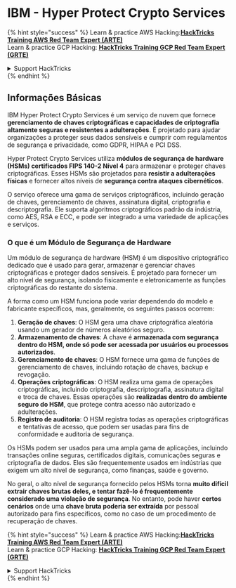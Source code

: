 # IBM - Hyper Protect Crypto Services

{% hint style="success" %}
Learn & practice AWS Hacking:<img src="../../.gitbook/assets/image (1).png" alt="" data-size="line">[**HackTricks Training AWS Red Team Expert (ARTE)**](https://training.hacktricks.xyz/courses/arte)<img src="../../.gitbook/assets/image (1).png" alt="" data-size="line">\
Learn & practice GCP Hacking: <img src="../../.gitbook/assets/image (2).png" alt="" data-size="line">[**HackTricks Training GCP Red Team Expert (GRTE)**<img src="../../.gitbook/assets/image (2).png" alt="" data-size="line">](https://training.hacktricks.xyz/courses/grte)

<details>

<summary>Support HackTricks</summary>

* Check the [**subscription plans**](https://github.com/sponsors/carlospolop)!
* **Join the** 💬 [**Discord group**](https://discord.gg/hRep4RUj7f) or the [**telegram group**](https://t.me/peass) or **follow** us on **Twitter** 🐦 [**@hacktricks\_live**](https://twitter.com/hacktricks\_live)**.**
* **Share hacking tricks by submitting PRs to the** [**HackTricks**](https://github.com/carlospolop/hacktricks) and [**HackTricks Cloud**](https://github.com/carlospolop/hacktricks-cloud) github repos.

</details>
{% endhint %}

## Informações Básicas

IBM Hyper Protect Crypto Services é um serviço de nuvem que fornece **gerenciamento de chaves criptográficas e capacidades de criptografia altamente seguras e resistentes a adulterações**. É projetado para ajudar organizações a proteger seus dados sensíveis e cumprir com regulamentos de segurança e privacidade, como GDPR, HIPAA e PCI DSS.

Hyper Protect Crypto Services utiliza **módulos de segurança de hardware (HSMs) certificados FIPS 140-2 Nível 4** para armazenar e proteger chaves criptográficas. Esses HSMs são projetados para **resistir a adulterações físicas** e fornecer altos níveis de **segurança contra ataques cibernéticos**.

O serviço oferece uma gama de serviços criptográficos, incluindo geração de chaves, gerenciamento de chaves, assinatura digital, criptografia e descriptografia. Ele suporta algoritmos criptográficos padrão da indústria, como AES, RSA e ECC, e pode ser integrado a uma variedade de aplicações e serviços.

### O que é um Módulo de Segurança de Hardware

Um módulo de segurança de hardware (HSM) é um dispositivo criptográfico dedicado que é usado para gerar, armazenar e gerenciar chaves criptográficas e proteger dados sensíveis. É projetado para fornecer um alto nível de segurança, isolando fisicamente e eletronicamente as funções criptográficas do restante do sistema.

A forma como um HSM funciona pode variar dependendo do modelo e fabricante específicos, mas, geralmente, os seguintes passos ocorrem:

1. **Geração de chaves**: O HSM gera uma chave criptográfica aleatória usando um gerador de números aleatórios seguro.
2. **Armazenamento de chaves**: A chave é **armazenada com segurança dentro do HSM, onde só pode ser acessada por usuários ou processos autorizados**.
3. **Gerenciamento de chaves**: O HSM fornece uma gama de funções de gerenciamento de chaves, incluindo rotação de chaves, backup e revogação.
4. **Operações criptográficas**: O HSM realiza uma gama de operações criptográficas, incluindo criptografia, descriptografia, assinatura digital e troca de chaves. Essas operações são **realizadas dentro do ambiente seguro do HSM**, que protege contra acesso não autorizado e adulterações.
5. **Registro de auditoria**: O HSM registra todas as operações criptográficas e tentativas de acesso, que podem ser usadas para fins de conformidade e auditoria de segurança.

Os HSMs podem ser usados para uma ampla gama de aplicações, incluindo transações online seguras, certificados digitais, comunicações seguras e criptografia de dados. Eles são frequentemente usados em indústrias que exigem um alto nível de segurança, como finanças, saúde e governo.

No geral, o alto nível de segurança fornecido pelos HSMs torna **muito difícil extrair chaves brutas deles, e tentar fazê-lo é frequentemente considerado uma violação de segurança**. No entanto, pode haver **certos cenários** onde uma **chave bruta poderia ser extraída** por pessoal autorizado para fins específicos, como no caso de um procedimento de recuperação de chaves.

{% hint style="success" %}
Learn & practice AWS Hacking:<img src="../../.gitbook/assets/image (1).png" alt="" data-size="line">[**HackTricks Training AWS Red Team Expert (ARTE)**](https://training.hacktricks.xyz/courses/arte)<img src="../../.gitbook/assets/image (1).png" alt="" data-size="line">\
Learn & practice GCP Hacking: <img src="../../.gitbook/assets/image (2).png" alt="" data-size="line">[**HackTricks Training GCP Red Team Expert (GRTE)**<img src="../../.gitbook/assets/image (2).png" alt="" data-size="line">](https://training.hacktricks.xyz/courses/grte)

<details>

<summary>Support HackTricks</summary>

* Check the [**subscription plans**](https://github.com/sponsors/carlospolop)!
* **Join the** 💬 [**Discord group**](https://discord.gg/hRep4RUj7f) or the [**telegram group**](https://t.me/peass) or **follow** us on **Twitter** 🐦 [**@hacktricks\_live**](https://twitter.com/hacktricks\_live)**.**
* **Share hacking tricks by submitting PRs to the** [**HackTricks**](https://github.com/carlospolop/hacktricks) and [**HackTricks Cloud**](https://github.com/carlospolop/hacktricks-cloud) github repos.

</details>
{% endhint %}
